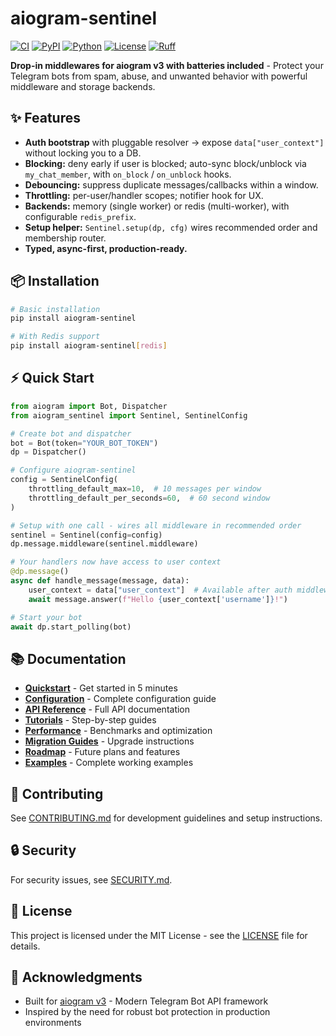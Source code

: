 # aiogram-sentinel

[![CI](https://img.shields.io/github/actions/workflow/status/ArmanAvanesyan/aiogram-sentinel/ci.yml?branch=main&label=CI)](../../actions)
[![PyPI](https://img.shields.io/pypi/v/aiogram-sentinel.svg)](https://pypi.org/project/aiogram-sentinel/)
[![Python](https://img.shields.io/pypi/pyversions/aiogram-sentinel.svg)](https://www.python.org/downloads/)
[![License](https://img.shields.io/badge/license-MIT-blue.svg)](https://opensource.org/licenses/MIT)
[![Ruff](https://img.shields.io/badge/lint-ruff-informational)](https://github.com/astral-sh/ruff)

**Drop-in middlewares for aiogram v3 with batteries included** - Protect your Telegram bots from spam, abuse, and unwanted behavior with powerful middleware and storage backends.

## ✨ Features

* **Auth bootstrap** with pluggable resolver → expose `data["user_context"]` without locking you to a DB.
* **Blocking:** deny early if user is blocked; auto-sync block/unblock via `my_chat_member`, with `on_block` / `on_unblock` hooks.
* **Debouncing:** suppress duplicate messages/callbacks within a window.
* **Throttling:** per-user/handler scopes; notifier hook for UX.
* **Backends:** memory (single worker) or redis (multi-worker), with configurable `redis_prefix`.
* **Setup helper:** `Sentinel.setup(dp, cfg)` wires recommended order and membership router.
* **Typed, async-first, production-ready.**

## 📦 Installation

```bash
# Basic installation
pip install aiogram-sentinel

# With Redis support
pip install aiogram-sentinel[redis]
```

## ⚡ Quick Start

```python
from aiogram import Bot, Dispatcher
from aiogram_sentinel import Sentinel, SentinelConfig

# Create bot and dispatcher
bot = Bot(token="YOUR_BOT_TOKEN")
dp = Dispatcher()

# Configure aiogram-sentinel
config = SentinelConfig(
    throttling_default_max=10,  # 10 messages per window
    throttling_default_per_seconds=60,  # 60 second window
)

# Setup with one call - wires all middleware in recommended order
sentinel = Sentinel(config=config)
dp.message.middleware(sentinel.middleware)

# Your handlers now have access to user context
@dp.message()
async def handle_message(message, data):
    user_context = data["user_context"]  # Available after auth middleware
    await message.answer(f"Hello {user_context['username']}!")

# Start your bot
await dp.start_polling(bot)
```

## 📚 Documentation

- **[Quickstart](docs/quickstart.md)** - Get started in 5 minutes
- **[Configuration](docs/configuration.md)** - Complete configuration guide
- **[API Reference](docs/api/)** - Full API documentation
- **[Tutorials](docs/tutorials/)** - Step-by-step guides
- **[Performance](docs/performance.md)** - Benchmarks and optimization
- **[Migration Guides](docs/migration-guides/)** - Upgrade instructions
- **[Roadmap](docs/roadmap.md)** - Future plans and features
- **[Examples](examples/)** - Complete working examples

## 🤝 Contributing

See [CONTRIBUTING.md](CONTRIBUTING.md) for development guidelines and setup instructions.

## 🔒 Security

For security issues, see [SECURITY.md](SECURITY.md).

## 📄 License

This project is licensed under the MIT License - see the [LICENSE](LICENSE) file for details.

## 🙏 Acknowledgments

- Built for [aiogram v3](https://github.com/aiogram/aiogram) - Modern Telegram Bot API framework
- Inspired by the need for robust bot protection in production environments

